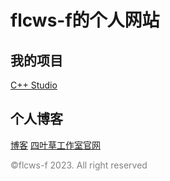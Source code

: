 # flcws-f的个人网站
## 我的项目
<a href="./C++ Studio/index.html">C++ Studio</a><br/>
## 个人博客
<a href="./blog/index.html">博客</a>
<a href="./fourleavesstraw.com/">四叶草工作室官网</a>
<p style="color:grey;">©flcws-f 2023. All right reserved</p>
